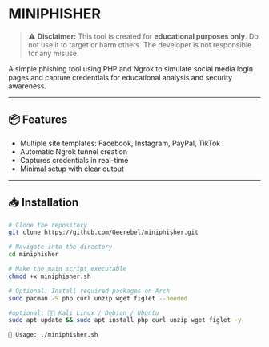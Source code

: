 # MINIPHISHER

> ⚠️ **Disclaimer:** This tool is created for **educational purposes only**. Do not use it to target or harm others. The developer is not responsible for any misuse.

A simple phishing tool using PHP and Ngrok to simulate social media login pages and capture credentials for educational analysis and security awareness.

---

## 📦 Features

- Multiple site templates: Facebook, Instagram, PayPal, TikTok
- Automatic Ngrok tunnel creation
- Captures credentials in real-time
- Minimal setup with clear output

---

## 📥 Installation

```bash
# Clone the repository
git clone https://github.com/Geerebel/miniphisher.git

# Navigate into the directory
cd miniphisher

# Make the main script executable
chmod +x miniphisher.sh

# Optional: Install required packages on Arch
sudo pacman -S php curl unzip wget figlet --needed

#optional: 🐱‍💻 Kali Linux / Debian / Ubuntu
sudo apt update && sudo apt install php curl unzip wget figlet -y

🚀 Usage: ./miniphisher.sh
